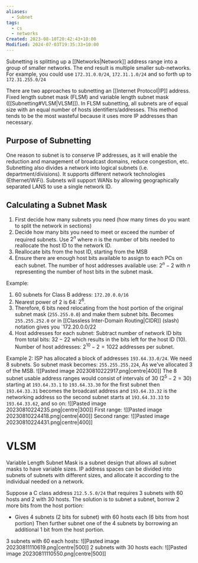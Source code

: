 ```yaml
---
aliases:
  - Subnet
tags:
  - cs
  - networks
Created: 2023-08-10T20:42:43+10:00
Modified: 2024-07-03T19:35:33+10:00
---
```

Subnetting is splitting up a [[Networks|Network]] address range into a group of smaller networks. The end result is multiple smaller sub-networks. For example, you could use `172.31.0.0/24`,  `172.31.1.0/24` and so forth up to `172.31.255.0/24`

There are two approaches to subnetting an [[Internet Protocol|IP]] address. Fixed length subnet mask (FLSM) and variable length subnet mask ([[Subnetting#VLSM|VLSM]]). In FLSM subnetting, all subnets are of equal size with an equal number of hosts identifiers/addresses. This method tends to be the most wasteful because it uses more IP addresses than necessary.

## Purpose of Subnetting 
One reason to subnet is to conserve IP addresses, as it will enable the reduction and management of broadcast domains, reduce congestion, etc. Subnetting also divides a network into logical subnets (i.e. department/divisions). It supports different network technologies (Ethernet/WiFi). Subnets will support WANs by allowing geographically separated LANS to use a single network ID.

## Calculating a Subnet Mask
1. First decide how many subnets you need (how many times do you want to split the network in sections)
2. Decide how many bits you need to meet or exceed the number of required subnets. Use $2^n$ where $n$ is the number of bits needed to reallocate the host ID to the network ID.
3. Reallocate bits from the host ID, starting from the MSB
4. Ensure there are enough host bits available to assign to each PCs on each subnet. The number of host addresses available use: $2^n-2$ with $n$ representing the number of host bits in the subnet mask.

Example: 
1. 60 subnets for Class B address: `172.20.0.0/16` 
2. Nearest power of 2 is 64: $2^6$. 
3. Therefore, 6 bits need relocating from the host portion of the original subnet mask (`255.255.0.0`) and make them subnet bits. Becomes `255.255.252.0` or in [[Classless Inter-Domain Routing|CIDR]] (slash) notation gives you `172.20.0.0/22
4. Host addresses for each subnet: Subtract number of network ID bits from total bits: $32-22$ which results in the bits left for the host ID (10). Number of host addresses: $2^{10}-2=1022$ addresses per subnet.

Example 2:
ISP has allocated a block of addresses `193.64.33.0/24`. We need 8 subnets.
So subnet mask becomes: `255.255.255.224`, As we've allocated 3 of the MSB.
![[Pasted image 20230810222917.png|centre|400]]
The 8 subnet usable address ranges would consist of intervals of 30 ($2^5-2=30$) starting at `193.64.33.1` to `193.64.33.30` for the first subnet then `193.64.33.31` becomes the broadcast address and `193.64.33.32` is the networking address so the second subnet starts at `193.64.33.33` to `193.64.33.62`, and so on:
![[Pasted image 20230810224235.png|centre|300]]
First range:
![[Pasted image 20230810224418.png|centre|400]]
Second range: 
![[Pasted image 20230810224431.png|centre|400]]

# VLSM
Variable Length Subnet Mask is a subnet design that allows all subnet masks to have variable sizes. IP address spaces can be divided into subnets of subnets with different sizes, and allocate it according to the individual needed on a network.

Suppose a C class address `212.5.5.0/24` that requires 3 subnets with 60 hosts and 2 with 30 hosts. The solution is to subnet a subnet, borrow 2 more bits from the host portion:
- Gives 4 subnets (2 bits for subnet) with 60 hosts each (6 bits from host portion)
Then further subnet one of the 4 subnets by borrowing an additional 1 bit from the host portion.

3 subnets with 60 each hosts:
![[Pasted image 20230811110619.png|centre|500]]
2 subnets with 30 hosts each:
![[Pasted image 20230811110550.png|centre|500]]